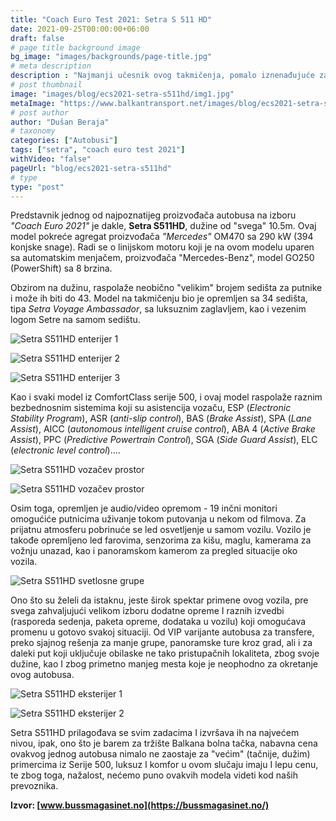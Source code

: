 ```yaml
---
title: "Coach Euro Test 2021: Setra S 511 HD"
date: 2021-09-25T00:00:00+06:00
draft: false
# page title background image
bg_image: "images/backgrounds/page-title.jpg"
# meta description
description : "Najmanji učesnik ovog takmičenja, pomalo iznenađujuće za mnoge koji prate ovo takmičenje, Setra se pojavila na ovom takmičenju sa najkraćim modelom iz ComfortClass-e serije 500."
# post thumbnail
image: "images/blog/ecs2021-setra-s511hd/img1.jpg"
metaImage: "https://www.balkantransport.net/images/blog/ecs2021-setra-s511hd/img1.jpg"
# post author
author: "Dušan Beraja"
# taxonomy
categories: ["Autobusi"]
tags: ["setra", "coach euro test 2021"]
withVideo: "false"
pageUrl: "blog/ecs2021-setra-s511hd"
# type
type: "post"
---
```

 
Predstavnik jednog od najpoznatijeg proizvođača autobusa na izboru *"Coach Euro 2021"* je dakle, **Setra S511HD**, dužine od "svega" 10.5m. Ovaj model pokreće agregat proizvođača *"Mercedes"* OM470 sa 290 kW (394 konjske snage). Radi se o linijskom motoru koji je na ovom modelu uparen sa automatskim menjačem, proizvođača "Mercedes-Benz", model GO250 (PowerShift) sa 8 brzina.

Obzirom na dužinu, raspolaže neobično "velikim" brojem sedišta za putnike i može ih biti do 43. Model na takmičenju bio je opremljen sa 34 sedišta, tipa *Setra Voyage Ambassador*, sa luksuznim zaglavljem, kao i vezenim logom Setre na samom sedištu.

![Setra S511HD enterijer 1](/images/blog/ecs2021-setra-s511hd/img2.jpg "Setra S511HD enterijer 1")

![Setra S511HD enterijer 2](/images/blog/ecs2021-setra-s511hd/img3.jpg "Setra S511HD enterijer 2")

![Setra S511HD enterijer 3](/images/blog/ecs2021-setra-s511hd/img4.jpg "Setra S511HD enterijer 3")

Kao i svaki model iz ComfortClass serije 500, i ovaj model raspolaže raznim bezbednosnim sistemima koji su asistencija vozaču, ESP (*Electronic Stability Program*), ASR (*anti-slip control*), BAS (*Brake Assist*), SPA (*Lane Assist*), AICC (*autonomous intelligent cruise control*), ABA 4 (*Active Brake Assist*), PPC (*Predictive Powertrain Control*), SGA (*Side Guard Assist*), ELC (*electronic level control*)….

![Setra S511HD vozačev prostor](/images/blog/ecs2021-setra-s511hd/img5.jpg "Setra S511HD vozačev prostor")

![Setra S511HD vozačev prostor](/images/blog/ecs2021-setra-s511hd/img6.jpg "Setra S511HD vozačev prostor")

Osim toga, opremljen je audio/video opremom - 19 inčni monitori omogućiće putnicima uživanje tokom putovanja u nekom od filmova. Za prijatnu atmosferu pobrinuće se led osvetljenje u samom vozilu. Vozilo je takođe opremljeno led farovima, senzorima za kišu, maglu, kamerama za vožnju unazad, kao i panoramskom kamerom za pregled situacije oko vozila. 

![Setra S511HD svetlosne grupe](/images/blog/ecs2021-setra-s511hd/img7.jpg "Setra S511HD svetlosne grupe")

Ono što su želeli da istaknu, jeste širok spektar primene ovog vozila, pre svega zahvaljujući velikom izboru dodatne opreme I raznih izvedbi (rasporeda sedenja, paketa opreme, dodataka u vozilu) koji omogućava promenu u gotovo svakoj situaciji. Od VIP varijante autobusa za transfere, preko sjajnog rešenja za manje grupe, panoramske ture kroz grad, ali i za daleki put koji uključuje obilaske ne tako pristupačnih lokaliteta, zbog svoje dužine, kao I zbog primetno manjeg mesta koje je neophodno za okretanje ovog autobusa.

![Setra S511HD eksterijer 1](/images/blog/ecs2021-setra-s511hd/img8.jpg "Setra S511HD eksterijer 1")

![Setra S511HD eksterijer 2](/images/blog/ecs2021-setra-s511hd/img9.jpg "Setra S511HD eksterijer 2")

Setra S511HD prilagođava se svim zadacima I izvršava ih na najvećem nivou, ipak, ono što je barem za tržište Balkana bolna tačka, nabavna cena ovakvog jednog autobusa nimalo ne zaostaje za "većim" (tačnije, dužim) primercima iz Serije 500, luksuz I komfor u ovom slučaju imaju I lepu cenu, te zbog toga, nažalost, nećemo puno ovakvih modela videti kod naših prevoznika.

**Izvor: [www.bussmagasinet.no](https://bussmagasinet.no/)**
